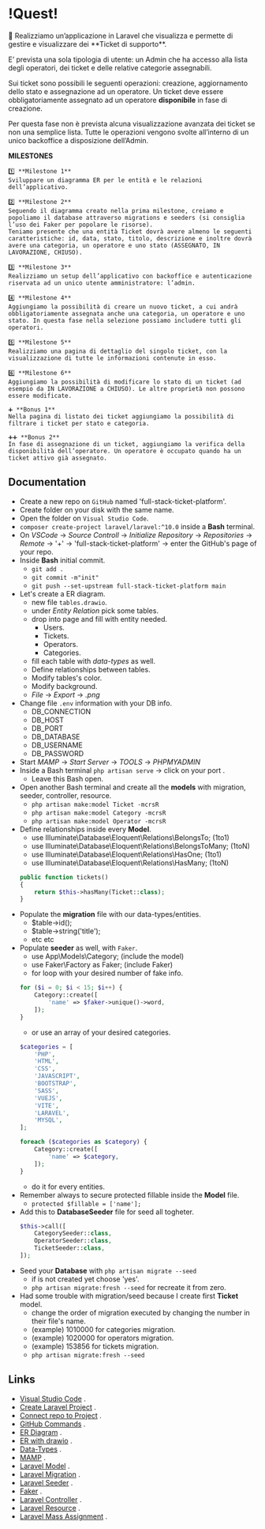 # !Quest! #

<aside>
📑
Realizziamo un’applicazione in Laravel che visualizza e permette di gestire e visualizzare dei **Ticket di supporto**.

E’ prevista una sola tipologia di utente: un Admin che ha accesso alla lista degli operatori, dei ticket e delle relative categorie assegnabili.

Sui ticket sono possibili le seguenti operazioni: creazione, aggiornamento dello stato e assegnazione ad un operatore. Un ticket deve essere obbligatoriamente assegnato ad un operatore **disponibile** in fase di creazione.

Per questa fase non è prevista alcuna visualizzazione avanzata dei ticket se non una semplice lista. Tutte le operazioni vengono svolte all’interno di un unico backoffice a disposizione dell’Admin.

**MILESTONES**
    
    1️⃣ **Milestone 1**
    Sviluppare un diagramma ER per le entità e le relazioni dell’applicativo.
    
    2️⃣ **Milestone 2**
    Seguendo il diagramma creato nella prima milestone, creiamo e popoliamo il database attraverso migrations e seeders (si consiglia l’uso dei Faker per popolare le risorse).
    Teniamo presente che una entità Ticket dovrà avere almeno le seguenti caratteristiche: id, data, stato, titolo, descrizione e inoltre dovrà avere una categoria, un operatore e uno stato (ASSEGNATO, IN LAVORAZIONE, CHIUSO).
    
    3️⃣ **Milestone 3**
    Realizziamo un setup dell’applicativo con backoffice e autenticazione riservata ad un unico utente amministratore: l’admin.
    
    4️⃣ **Milestone 4**
    Aggiungiamo la possibilità di creare un nuovo ticket, a cui andrà obbligatoriamente assegnata anche una categoria, un operatore e uno stato. In questa fase nella selezione possiamo includere tutti gli operatori.
    
    5️⃣ **Milestone 5**
    Realizziamo una pagina di dettaglio del singolo ticket, con la visualizzazione di tutte le informazioni contenute in esso.
    
    6️⃣ **Milestone 6**
    Aggiungiamo la possibilità di modificare lo stato di un ticket (ad esempio da IN LAVORAZIONE a CHIUSO). Le altre proprietà non possono essere modificate.
    
    ➕ **Bonus 1**
    Nella pagina di listato dei ticket aggiungiamo la possibilità di filtrare i ticket per stato e categoria.
    
    ➕➕ **Bonus 2**
    In fase di assegnazione di un ticket, aggiungiamo la verifica della disponibilità dell’operatore. Un operatore è occupato quando ha un ticket attivo già assegnato.
    
</aside>

## Documentation ##

- Create a new repo on `GitHub` named 'full-stack-ticket-platform'.
- Create folder on your disk with the same name.
- Open the folder on `Visual Studio Code`.
- `composer create-project laravel/laravel:^10.0` inside a **Bash** terminal.
- On *VSCode* -> *Source Controll* -> *Initialize Repository* -> *Repositories* -> *Remote* -> '+' -> 'full-stack-ticket-platform' -> enter the GitHub's page of your repo.
- Inside **Bash** initial commit.
    - `git add .`
    - `git commit -m"init"`
    - `git push --set-upstream full-stack-ticket-platform main`
- Let's create a ER diagram.
    - new file `tables.drawio`.
    - under *Entity Relation* pick some tables.
    - drop into page and fill with entity needed.
        - Users.
        - Tickets.
        - Operators.
        - Categories.
    - fill each table with *data-types* as well.
    - Define relationships between tables.
    - Modify tables's color.
    - Modify background.
    - *File* -> *Export* -> *.png*
- Change file `.env` information with your DB info.
    - DB_CONNECTION
    - DB_HOST
    - DB_PORT
    - DB_DATABASE
    - DB_USERNAME
    - DB_PASSWORD
- Start *MAMP* -> *Start Server* -> *TOOLS* -> *PHPMYADMIN*
- Inside a Bash terminal `php artisan serve` -> click on your port .
    - Leave this Bash open.
- Open another Bash terminal and create all the **models** with migration, seeder, controller, resource.
    - `php artisan make:model Ticket -mcrsR`
    - `php artisan make:model Category -mcrsR`
    - `php artisan make:model Operator -mcrsR`
- Define relationships inside every **Model**.
    - use Illuminate\Database\Eloquent\Relations\BelongsTo; (1to1)
    - use Illuminate\Database\Eloquent\Relations\BelongsToMany; (1toN)
    - use Illuminate\Database\Eloquent\Relations\HasOne; (1to1)
    - use Illuminate\Database\Eloquent\Relations\HasMany; (1toN)
    ```php
    public function tickets()
    {
        return $this->hasMany(Ticket::class);
    }
    ```
- Populate the **migration** file with our data-types/entities.
    - $table->id();
    - $table->string('title');
    - etc etc
- Populate **seeder** as well, with `Faker`.
    - use App\Models\Category; (include the model)
    - use Faker\Factory as Faker; (include Faker)
    - for loop with your desired number of fake info.
    ```php
    for ($i = 0; $i < 15; $i++) {
        Category::create([
            'name' => $faker->unique()->word,
        ]);
    }
    ```
    - or use an array of your desired categories.
    ```php
    $categories = [
        'PHP',
        'HTML',
        'CSS',
        'JAVASCRIPT',
        'BOOTSTRAP',
        'SASS',
        'VUEJS',
        'VITE',
        'LARAVEL',
        'MYSQL',
    ];

    foreach ($categories as $category) {
        Category::create([
            'name' => $category,
        ]);
    }
    ```
    - do it for every entities.
- Remember always to secure protected fillable inside the **Model** file.
    - `protected $fillable = ['name'];`
- Add this to **DatabaseSeeder** file for seed all togheter.
    ```php
    $this->call([
        CategorySeeder::class,
        OperatorSeeder::class,
        TicketSeeder::class,
    ]);
    ```
- Seed your **Database** with `php artisan migrate --seed`
    - if is not created yet choose 'yes'.
    - `php artisan migrate:fresh --seed` for recreate it from zero.
- Had some trouble with migration/seed because I create first **Ticket** model.
    - change the order of migration executed by changing the number in their file's name.
    - (example) 1010000 for categories migration.
    - (example) 1020000 for operators migration.
    - (example) 153856 for tickets migration.
    - `php artisan migrate:fresh --seed`
## Links ##
- [Visual Studio Code](https://code.visualstudio.com/) .
- [Create Laravel Project](https://laravel.com/docs/10.x/installation) .
- [Connect repo to Project](https://docs.github.com/en/get-started/getting-started-with-git/managing-remote-repositories) .
- [GitHub Commands](https://education.github.com/git-cheat-sheet-education.pdf) .
- [ER Diagram](https://www.geeksforgeeks.org/introduction-of-er-model/) .
- [ER with drawio](https://drawio-app.com/blog/entity-relationship-diagrams-with-draw-io/) .
- [Data-Types](https://laravel.com/docs/4.2/schema) .
- [MAMP](https://www.mamp.info/en/windows/) .
- [Laravel Model](https://laravel.com/docs/10.x/eloquent) .
- [Laravel Migration](https://laravel.com/docs/10.x/migrations#main-content) .
- [Laravel Seeder](https://laravel.com/docs/10.x/seeding#writing-seeders) .
- [Faker](https://fakerphp.org/) .
- [Laravel Controller](https://laravel.com/docs/10.x/controllers#main-content) .
- [Laravel Resource](https://laravel.com/docs/10.x/eloquent-resources#main-content) .
- [Laravel Mass Assignment](https://laravel.com/docs/10.x/eloquent#mass-assignment-json-columns) .